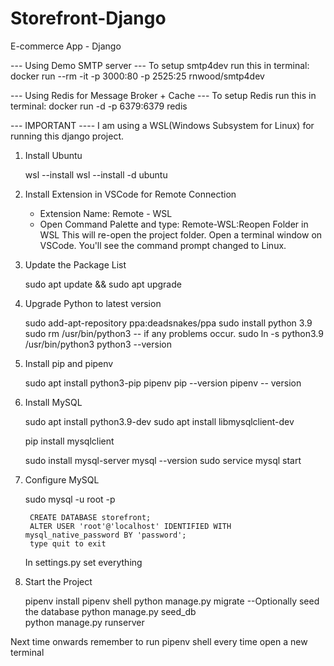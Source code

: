 # Storefront-Django
E-commerce App - Django

--- Using Demo SMTP server ---
To setup smtp4dev run this in terminal:
docker run --rm -it -p 3000:80 -p 2525:25 rnwood/smtp4dev


--- Using Redis for Message Broker + Cache ---
To setup Redis run this in terminal:
docker run -d -p 6379:6379 redis

--- IMPORTANT ----
I am using a WSL(Windows Subsystem for Linux) for running this django project.

1. Install Ubuntu

    wsl --install
    wsl --install -d ubuntu

2. Install Extension in VSCode for Remote Connection

   - Extension Name: Remote - WSL
   - Open Command Palette and type: Remote-WSL:Reopen Folder in WSL
   This will re-open the project folder.
   Open a terminal window on VSCode. You'll see the command prompt changed to Linux.

3. Update the Package List

    sudo apt update && sudo apt upgrade

4. Upgrade Python to latest version

    sudo add-apt-repository ppa:deadsnakes/ppa
    sudo install python 3.9
    sudo rm /usr/bin/python3 -- if any problems occur.
    sudo ln -s python3.9 /usr/bin/python3
    python3 --version

5. Install pip and pipenv

    sudo apt install python3-pip pipenv
    pip --version
    pipenv -- version

6. Install MySQL

    sudo apt install python3.9-dev
    sudo apt install libmysqlclient-dev

    pip install mysqlclient

    sudo install mysql-server
    mysql --version
    sudo service mysql start

7. Configure MySQL

    sudo mysql -u root -p

        CREATE DATABASE storefront;
        ALTER USER 'root'@'localhost' IDENTIFIED WITH mysql_native_password BY 'password';
        type quit to exit

    In settings.py set everything

8. Start the Project

    pipenv install
    pipenv shell 
    python manage.py migrate
    --Optionally seed the database
        python manage.py seed_db    
    python manage.py runserver

Next time onwards remember to run pipenv shell every time open a new terminal

